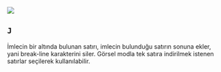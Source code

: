 ![](55.gif)

## `J`

İmlecin bir altında bulunan satırı, imlecin bulunduğu satırın sonuna ekler, yani break-line karakterini siler. Görsel modla tek satıra indirilmek istenen satırlar seçilerek kullanılabilir.
